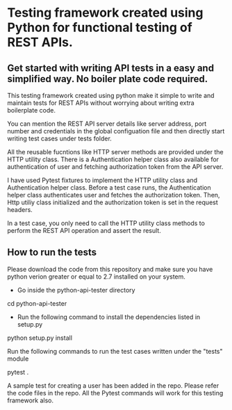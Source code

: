 # Testing framework created using Python for functional testing of REST APIs. 

## Get started with writing API tests in a easy and simplified way. No boiler plate code required.

This testing framework created using python make it simple to write and  maintain tests for REST APIs without worrying about writing extra boilerplate code. 

You can mention the REST API server details like server address, port number and credentials in the global configuation file and then directly start writing test cases under tests folder. 

All the reusable fucntions like HTTP server methods are provided under the HTTP utility class. There is a Authentication helper class also available for authentication of user and fetching authorization token from the API server.

I have used Pytest fixtures to implement the HTTP utility class and Authentication helper class. Before a test case runs, the Authentication helper class authenticates user and fetches the authorization token. Then, Http utiliy class initialized and the authorization token is set in the request headers.

In a test case, you only need to call the HTTP utility class methods to perform the REST API operation and assert the result. 

## How to run the tests

Please download the code from this repository and make sure you have python verion greater or equal to 2.7 installed on your system. 

- Go inside the python-api-tester directory

cd python-api-tester

- Run the following command to install the dependencies listed in setup.py

python setup.py install

Run the following commands to run the test cases written under the "tests" module

pytest .


A sample test for creating a user has been added in the repo. Please refer the code files in the repo. All the Pytest commands will work for this testing framework also.


